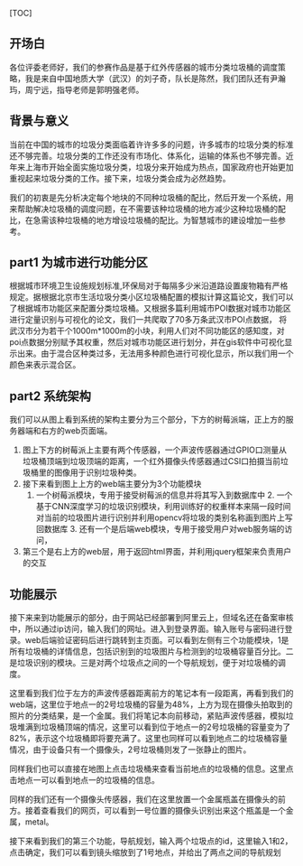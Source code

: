 [TOC]

## 开场白

​	各位评委老师好，我们的参赛作品是基于红外传感器的城市分类垃圾桶的调度策略，我是来自中国地质大学（武汉）的刘子奇，队长是陈然，我们团队还有尹瀚玙，周宁远，指导老师是郭明强老师。

## 背景与意义

​	当前在中国的城市的垃圾分类面临着许许多多的问题，许多城市的垃圾分类的标准还不够完善。垃圾分类的工作还没有市场化、体系化，运输的体系也不够完善。近年来上海市开始全面实施垃圾分类，垃圾分来开始成为热点，国家政府也开始更加重视起来垃圾分类的工作。接下来，垃圾分类会成为必然趋势。

​	我们的初衷是先分析决定每个地块的不同种垃圾桶的配比，然后开发一个系统，用来帮助解决垃圾桶的调度问题，在不需要该种垃圾桶的地方减少这种垃圾桶的配比，在急需该种垃圾桶的地方增设垃圾桶的配比。为智慧城市的建设增加一些参考。

## part1 为城市进行功能分区

​	根据城市环境卫生设施规划标准,环保局对于每隔多少米沿道路设置废物箱有严格规定。据根据北京市生活垃圾分类小区垃圾桶配置的模拟计算这篇论文，我们可以了根据城市功能区来配置分类垃圾桶。又根据多篇利用城市POI数据对城市功能区进行定量识别与可视化的论文，我们一共爬取了70多万条武汉市POI点数据， 将武汉市分为若干个1000m*1000m的小块，利用人们对不同功能区的感知度，对poi点数据分别赋予其权重，然后对城市功能区进行划分，并在gis软件中可视化显示出来。由于混合区种类过多，无法用多种颜色进行可视化显示，所以我们用一个颜色来表示混合区。

## part2 系统架构

​	我们可以从图上看到系统的架构主要分为三个部分，下方的树莓派端，正上方的服务器端和右方的web页面端。

1. 图上下方的树莓派上主要有两个传感器，一个声波传感器通过GPIO口测量从垃圾桶顶端到垃圾顶端的距离，一个红外摄像头传感器通过CSI口拍摄当前垃圾桶里的图像用于识别垃圾种类。
2. 接下来看到图上上方的web端主要分为3个功能模块
   	1. 一个树莓派模块，专用于接受树莓派的信息并将其写入到数据库中
    	2. 一个基于CNN深度学习的垃圾识别模块，利用训练好的权重样本来隔一段时间对当前的垃圾图片进行识别并利用opencv将垃圾的类别名称画到图片上写回数据库
    	3. 还有一个是后端web模块，专用于接受用户对web服务端的访问，
3. 第三个是右上方的web层，用于返回html界面，并利用jquery框架来负责用户的交互   

## 功能展示

​	接下来来到功能展示的部分，由于网站已经部署到阿里云上，但域名还在备案审核中，所以通过ip访问，输入我们的网址。进入到登录界面。输入账号与密码进行登录。web后端验证密码后进行跳转到主页面。可以看到左侧有三个功能模块，1是所有垃圾桶的详情信息，包括识别到的垃圾图片与检测到的垃圾桶容量百分比。二是垃圾识别的模块。三是对两个垃圾点之间的一个导航规划，便于对垃圾桶的调度。

​	这里看到我们位于左方的声波传感器距离前方的笔记本有一段距离，再看到我们的web端，这里位于地点一的2号垃圾桶的容量为48%，上方为现在摄像头拍取到的照片的分类结果，是一个金属。我们将笔记本向前移动，紧贴声波传感器，模拟垃圾堆满到垃圾桶顶端的情况，这里可以看到位于地点一的2号垃圾桶的容量变为了82%，表示这个垃圾桶即将要充满了。这里也同样可以看到地点二的垃圾桶容量情况，由于设备只有一个摄像头，2号垃圾桶则发了一张静止的图片。

​	同样我们也可以直接在地图上点击垃圾桶来查看当前地点的垃圾桶的信息。这里点击地点一可以看到地点一的垃圾桶的信息。

​	同样的我们还有一个摄像头传感器，我们在这里放置一个金属瓶盖在摄像头的前方。接着查看我们的网页，可以看到一号位置的摄像头识别出来这个瓶盖是一个金属，metal。

​	接下来看到我们的第三个功能，导航规划，输入两个垃圾点的id，这里输入1和2，点击确定，我们可以看到镜头缩放到了1号地点，并给出了两点之间的导航规划



